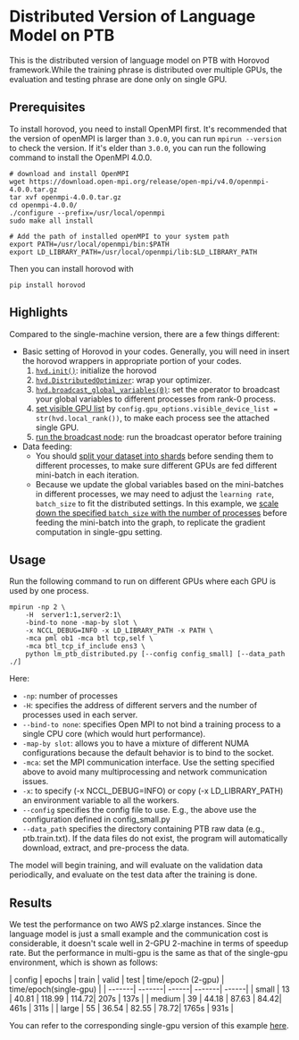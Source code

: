 # Distributed Version of Language Model on PTB

This is the distributed version of language model on PTB with Horovod framework.While the training phrase is distributed over multiple GPUs, the evaluation and testing phrase are done only on single GPU.

## Prerequisites

To install horovod, you need to install OpenMPI first. It's recommended that the version of openMPI is larger than `3.0.0`, you can run `mpirun --version` to check the version. If it's elder than `3.0.0`, you can run the following command to install the OpenMPI 4.0.0.

```
# download and install OpenMPI
wget https://download.open-mpi.org/release/open-mpi/v4.0/openmpi-4.0.0.tar.gz
tar xvf openmpi-4.0.0.tar.gz
cd openmpi-4.0.0/
./configure --prefix=/usr/local/openmpi
sudo make all install

# Add the path of installed openMPI to your system path
export PATH=/usr/local/openmpi/bin:$PATH
export LD_LIBRARY_PATH=/usr/local/openmpi/lib:$LD_LIBRARY_PATH
```

Then you can install horovod with

```
pip install horovod
```

## Highlights

Compared to the single-machine version, there are a few things different:

- Basic setting of Horovod in your codes. Generally, you will need in insert the horovod wrappers in appropriate portion of your codes.
    1. [`hvd.init()`](https://github.com/asyml/texar/blob/master/examples/distributed_gpu/lm_ptb_distributed.py#L76): initialize the horovod
    2. [`hvd.DistributedOptimizer`](https://github.com/asyml/texar/blob/master/examples/distributed_gpu/lm_ptb_distributed.py#L131): wrap your optimizer.
    3. [`hvd.broadcast_global_variables(0)`](https://github.com/asyml/texar/blob/master/examples/distributed_gpu/lm_ptb_distributed.py#L194): set the operator to broadcast your global variables to different processes from rank-0 process.
    4. [set visible GPU list](https://github.com/asyml/texar/blob/master/examples/distributed_gpu/lm_ptb_distributed.py#L194) by `config.gpu_options.visible_device_list = str(hvd.local_rank())`, to make each process see the attached single GPU.
    5. [run the broadcast node](https://github.com/asyml/texar/blob/master/examples/distributed_gpu/lm_ptb_distributed.py#L194): run the broadcast operator before training
- Data feeding:
    - You should [split your dataset into shards](https://github.com/asyml/texar/blob/master/examples/distributed_gpu/lm_ptb_distributed.py#L194) before sending them to different processes, to make sure different GPUs are fed different mini-batch in each iteration.
    - Because we update the global variables based on the mini-batches in different processes, we may need to adjust the `learning rate`, `batch_size` to fit the distributed settings. In this example, we [scale down the specified `batch_size` with the number of processes](https://github.com/asyml/texar/blob/master/examples/distributed_gpu/ptb_reader.py#L45) before feeding the mini-batch into the graph, to replicate the gradient computation in single-gpu setting.

## Usage ##

Run the following command to run on different GPUs where each GPU is used by one process.
```
mpirun -np 2 \
    -H  server1:1,server2:1\
    -bind-to none -map-by slot \
    -x NCCL_DEBUG=INFO -x LD_LIBRARY_PATH -x PATH \
    -mca pml ob1 -mca btl tcp,self \
    -mca btl_tcp_if_include ens3 \
    python lm_ptb_distributed.py [--config config_small] [--data_path ./]
```

Here:
  * `-np`: number of processes
  * `-H`: specifies the address of different servers and the number of processes used in each server.
  * `--bind-to none`: specifies Open MPI to not bind a training process to a single CPU core (which would hurt performance).
  * `-map-by slot`: allows you to have a mixture of different NUMA configurations because the default behavior is to bind to the socket.
  * `-mca`: set the MPI communication interface. Use the setting specified above to avoid many multiprocessing and network communication issues.
  * `-x`: to specify (-x NCCL_DEBUG=INFO) or copy (-x LD_LIBRARY_PATH) an environment variable to all the workers.
  * `--config` specifies the config file to use. E.g., the above use the configuration defined in config_small.py
  * `--data_path` specifies the directory containing PTB raw data (e.g., ptb.train.txt). If the data files do not exist, the program will automatically download, extract, and pre-process the data.

The model will begin training, and will evaluate on the validation data periodically, and evaluate on the test data after the training is done. 

## Results ##

We test the performance on two AWS p2.xlarge instances. 
Since the language model is just a small example and the communication cost is considerable, it doesn't scale well in 2-GPU 2-machine in terms of speedup rate. But the performance in multi-gpu is the same as that of the single-gpu environment, which is shown as follows:

| config | epochs | train | valid  | test  | time/epoch (2-gpu) | time/epoch(single-gpu) |
| -------| -------| ------| -------| ------|
| small  | 13     | 40.81 | 118.99 | 114.72| 207s | 137s |
| medium | 39     | 44.18 |  87.63 |  84.42| 461s | 311s |
| large  | 55     | 36.54 |  82.55 |  78.72| 1765s | 931s |

You can refer to the corresponding single-gpu version of this example [here](https://github.com/asyml/texar/tree/master/examples/language_model_ptb).

